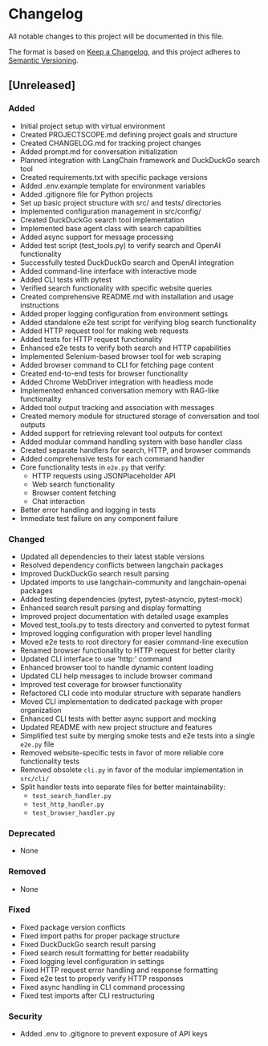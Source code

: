 # Changelog

All notable changes to this project will be documented in this file.

The format is based on [Keep a Changelog](https://keepachangelog.com/en/1.0.0/),
and this project adheres to [Semantic Versioning](https://semver.org/spec/v2.0.0.html).

## [Unreleased]

### Added
- Initial project setup with virtual environment
- Created PROJECTSCOPE.md defining project goals and structure
- Created CHANGELOG.md for tracking project changes
- Added prompt.md for conversation initialization
- Planned integration with LangChain framework and DuckDuckGo search tool
- Created requirements.txt with specific package versions
- Added .env.example template for environment variables
- Added .gitignore file for Python projects
- Set up basic project structure with src/ and tests/ directories
- Implemented configuration management in src/config/
- Created DuckDuckGo search tool implementation
- Implemented base agent class with search capabilities
- Added async support for message processing
- Added test script (test_tools.py) to verify search and OpenAI functionality
- Successfully tested DuckDuckGo search and OpenAI integration
- Added command-line interface with interactive mode
- Added CLI tests with pytest
- Verified search functionality with specific website queries
- Created comprehensive README.md with installation and usage instructions
- Added proper logging configuration from environment settings
- Added standalone e2e test script for verifying blog search functionality
- Added HTTP request tool for making web requests
- Added tests for HTTP request functionality
- Enhanced e2e tests to verify both search and HTTP capabilities
- Implemented Selenium-based browser tool for web scraping
- Added browser command to CLI for fetching page content
- Created end-to-end tests for browser functionality
- Added Chrome WebDriver integration with headless mode
- Implemented enhanced conversation memory with RAG-like functionality
- Added tool output tracking and association with messages
- Created memory module for structured storage of conversation and tool outputs
- Added support for retrieving relevant tool outputs for context
- Added modular command handling system with base handler class
- Created separate handlers for search, HTTP, and browser commands
- Added comprehensive tests for each command handler
- Core functionality tests in `e2e.py` that verify:
  - HTTP requests using JSONPlaceholder API
  - Web search functionality
  - Browser content fetching
  - Chat interaction
- Better error handling and logging in tests
- Immediate test failure on any component failure

### Changed
- Updated all dependencies to their latest stable versions
- Resolved dependency conflicts between langchain packages
- Improved DuckDuckGo search result parsing
- Updated imports to use langchain-community and langchain-openai packages
- Added testing dependencies (pytest, pytest-asyncio, pytest-mock)
- Enhanced search result parsing and display formatting
- Improved project documentation with detailed usage examples
- Moved test_tools.py to tests directory and converted to pytest format
- Improved logging configuration with proper level handling
- Moved e2e tests to root directory for easier command-line execution
- Renamed browser functionality to HTTP request for better clarity
- Updated CLI interface to use 'http:' command
- Enhanced browser tool to handle dynamic content loading
- Updated CLI help messages to include browser command
- Improved test coverage for browser functionality
- Refactored CLI code into modular structure with separate handlers
- Moved CLI implementation to dedicated package with proper organization
- Enhanced CLI tests with better async support and mocking
- Updated README with new project structure and features
- Simplified test suite by merging smoke tests and e2e tests into a single `e2e.py` file
- Removed website-specific tests in favor of more reliable core functionality tests
- Removed obsolete `cli.py` in favor of the modular implementation in `src/cli/`
- Split handler tests into separate files for better maintainability:
  - `test_search_handler.py`
  - `test_http_handler.py`
  - `test_browser_handler.py`

### Deprecated
- None

### Removed
- None

### Fixed
- Fixed package version conflicts
- Fixed import paths for proper package structure
- Fixed DuckDuckGo search result parsing
- Fixed search result formatting for better readability
- Fixed logging level configuration in settings
- Fixed HTTP request error handling and response formatting
- Fixed e2e test to properly verify HTTP responses
- Fixed async handling in CLI command processing
- Fixed test imports after CLI restructuring

### Security
- Added .env to .gitignore to prevent exposure of API keys 